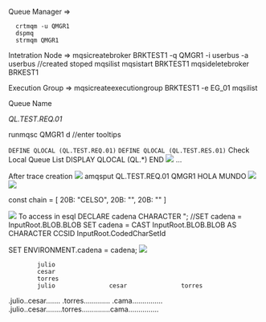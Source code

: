 Queue Manager =>
```
  crtmqm -u QMGR1
  dspmq
  strmqm QMGR1
```
Intetration Node =>
  mqsicreatebroker BRKTEST1 -q QMGR1 -i userbus -a userbus
  //created stoped
  mqsilist
  mqsistart BRKTEST1
  mqsideletebroker BRKEST1

Execution Group =>
mqsicreateexecutiongroup BRKTEST1 -e EG_01
mqsilist

Queue Name

*QL.TEST.REQ.01*

runmqsc QMGR1
d //enter
  tooltips

```DEFINE QLOCAL (QL.TEST.REQ.01)```
```DEFINE QLOCAL (QL.TEST.RES.01)```
Check Local Queue List
DISPLAY QLOCAL (QL.*)
END
![](2020-01-14-12-50-54.png)
...

After trace creation
![](2020-01-14-12-58-50.png)
amqsput QL.TEST.REQ.01 QMGR1
HOLA MUNDO
![](2020-01-14-12-57-36.png)
![](2020-01-14-12-58-02.png)

const chain = [
  20B: "CELSO",
  20B: "",
  20B: ""
]

![](2020-01-14-14-13-38.png)
To access in esql
DECLARE cadena CHARACTER ";
//SET cadena = InputRoot.BLOB.BLOB
SET cadena = CAST InputRoot.BLOB.BLOB AS CHARACTER CCSID InputRoot.CodedCharSetId

SET ENVIRONMENT.cadena = cadena;
![](2020-01-14-14-21-54.png)

            julio   
            cesar   
            torres  
            julio               cesar               torres  

.julio..cesar.......
.torres.............
.cama...............
.julio..cesar........torres..............cama...............